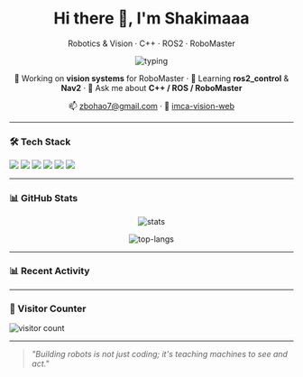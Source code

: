 <h1 align="center">Hi there 👋, I'm <b>Shakimaaa</b></h1>
<p align="center">
  Robotics & Vision · C++ · ROS2 · RoboMaster
</p>

<p align="center">
  <img src="https://readme-typing-svg.demolab.com?pause=800&width=420&lines=Robotics+%26+Vision;RoboMaster+Vision+%7C+C%2B%2B+%7C+ROS2;Learning+ros2_control+%26+Nav2" alt="typing" />
</p>

<p align="center">
  🔭 Working on <b>vision systems</b> for RoboMaster ·
  🌱 Learning <b>ros2_control</b> & <b>Nav2</b> ·
  💬 Ask me about <b>C++ / ROS / RoboMaster</b>
</p>

<p align="center">
  📫 <a href="mailto:zbohao7@gmail.com">zbohao7@gmail.com</a> ·
  📄 <a href="https://imca-vision-web.readthedocs.io/">imca-vision-web</a>
</p>

---

### 🛠️ Tech Stack
<p>
  <img src="https://img.shields.io/badge/Linux-FCC624?style=flat-square&logo=linux&logoColor=black" />
  <img src="https://img.shields.io/badge/C%2B%2B-00599C?style=flat-square&logo=c%2B%2B&logoColor=white" />
  <img src="https://img.shields.io/badge/Python-3776AB?style=flat-square&logo=python&logoColor=white" />
  <img src="https://img.shields.io/badge/ROS2-Humble-22314E?style=flat-square&logo=ros" />
  <img src="https://img.shields.io/badge/Nav2-Navigation-6A5ACD?style=flat-square" />
  <img src="https://img.shields.io/badge/OpenCV-5C3EE8?style=flat-square&logo=opencv&logoColor=white" />
</p>

---

### 📊 GitHub Stats
<div align="center">

<img
  src="https://github-readme-stats.vercel.app/api?username=shakimaaa&show_icons=true&hide_title=true&hide_rank=false&theme=transparent&include_all_commits=true&card_width=420"
  alt="stats" />

<img
  src="https://github-readme-stats.vercel.app/api/top-langs/?username=shakimaaa&layout=compact&theme=transparent&card_width=420"
  alt="top-langs" />

</div>

---


### 📊 Recent Activity
<!--START_SECTION:activity-->
<!-- 这里会被自动填充 -->
<!--END_SECTION:activity-->

---

### 🎯 Visitor Counter
<p>
  <!-- 方案A：原 glitch 计数器，使用 <img> 更稳定 -->
  <img src="https://profile-counter.glitch.me/shakimaaa/count.svg" alt="visitor count" />
</p>

---

> _"Building robots is not just coding; it's teaching machines to see and act."_
